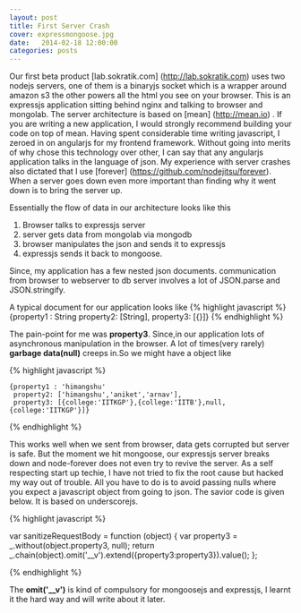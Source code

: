 ```yaml
---
layout: post
title: First Server Crash
cover: expressmongoose.jpg
date:   2014-02-18 12:00:00
categories: posts
---
```


Our first beta product [lab.sokratik.com] (http://lab.sokratik.com) uses two nodejs servers, one of them is a binaryjs
socket which is a wrapper around amazon s3 the other powers all the html you see on your browser. This is an expressjs
application sitting behind nginx and talking to browser and mongolab. The server architecture is based on [mean]
(http://mean.io) . If you are writing a new application, I would strongly recommend building your code on top of mean.
Having spent considerable time writing javascript, I zeroed in on angularjs for my frontend framework. Without going into
merits of why chose this technology over other, I can say that any angularjs application talks in the language of json.
My experience with server crashes also dictated that I use [forever] (https://github.com/nodejitsu/forever). When a server goes down even more important than finding
why it went down is to bring the server up.

Essentially the flow of data in our architecture looks like this

1. Browser talks to expressjs server
2. server gets data from mongolab via mongodb
3. browser manipulates the json and sends it to expressjs
4. expressjs sends it back to mongoose.

Since, my application has a few nested json documents. communication from browser to webserver to db server involves a lot
of JSON.parse and JSON.stringify.

A typical document for our application looks like
{% highlight javascript %}
    {property1 : String
     property2: [String],
     property3: [{}]}
{% endhighlight %}

The pain-point for me was **property3**. Since,in  our application lots of asynchronous manipulation in the browser.  A lot of
times(very rarely) **garbage data(null)** creeps in.So we might have a object like

{% highlight javascript %}

    {property1 : 'himangshu'
     property2: ['himangshu','aniket','arnav'],
     property3: [{college:'IITKGP'},{college:'IITB'},null,{college:'IITKGP'}]}
{% endhighlight %}

This works well when we sent from browser, data gets corrupted but server is safe. But the moment we hit mongoose, our
expressjs server breaks down and node-forever does not even try to revive the server.
 As a self respecting start up techie, I have not tried to fix the root cause but hacked my
way out of trouble. All you have to do is to avoid passing nulls where you expect a javascript object from going to json.
The savior code is given below. It is based on underscorejs.

{% highlight javascript %}

var sanitizeRequestBody = function (object) {
    var property3 = _.without(object.property3, null);
    return _.chain(object).omit('__v').extend({property3:property3}).value();
};

{% endhighlight %}

The  **omit('__v')** is kind of compulsory for mongoosejs and expressjs, I learnt it the hard way and will write about it later.



